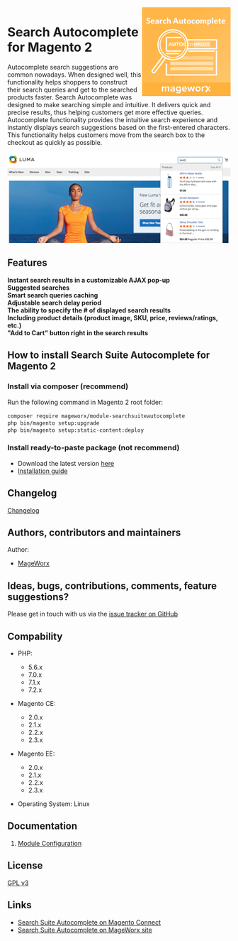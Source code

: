 <img align="right" style="float: right; height: 200px;" src="doc/images/search_autocomplete_logo.png">

# Search Autocomplete for Magento 2

Autocomplete search suggestions are common nowadays. When designed well, this functionality helps shoppers to construct their search queries and get to the searched products faster. Search Autocomplete was designed to make searching simple and intuitive. It delivers quick and precise results, thus helping customers get more effective queries.
Autocomplete functionality provides the intuitive search experience and instantly displays search suggestions based on the first-entered characters. This functionality helps customers move from the search box to the checkout as quickly as possible.

![](doc/images/search_autocomplete_popup.png)

## Features

**Instant search results in a customizable AJAX pop-up**  
**Suggested searches**   
**Smart search queries caching**  
**Adjustable search delay period**  
**The ability to specify the # of displayed search results**  
**Including product details (product image, SKU, price, reviews/ratings, etc.)**  
**"Add to Cart" button right in the search results**  

## How to install Search Suite Autocomplete for Magento 2

### Install via composer (recommend)
Run the following command in Magento 2 root folder:

```
composer require mageworx/module-searchsuiteautocomplete
php bin/magento setup:upgrade
php bin/magento setup:static-content:deploy
```

### Install ready-to-paste package (not recommend)

- Download the latest version [here](https://www.mageworx.com/magento-2-search-atocomplete-free.html)
-  [Installation guide](https://support.mageworx.com/manuals/autocomplete/#installation-by-copying-the-code)

## Changelog

[Changelog](changelog.md)

## Authors, contributors and maintainers

Author:
- [MageWorx](https://www.mageworx.com)

## Ideas, bugs, contributions, comments, feature suggestions?

Please get in touch with us via the [issue tracker on GitHub](https://github.com/mageworx/search-suite-autocomplete/issues)

## Compability

- PHP: 
  - 5.6.x
  - 7.0.x
  - 7.1.x
  - 7.2.x
- Magento CE: 
  - 2.0.x
  - 2.1.x
  - 2.2.x
  - 2.3.x
- Magento EE:
  - 2.0.x
  - 2.1.x
  - 2.2.x
  - 2.3.x
  
- Operating System: Linux

## Documentation

1. [Module Configuration](https://support.mageworx.com/manuals/autocomplete/#extension-configuration)

## License

[GPL v3](LICENSE.txt)

## Links

- [Search Suite Autocomplete on Magento Connect](https://marketplace.magento.com/mageworx-module-searchsuiteautocompletemeta.html)
- [Search Suite Autocomplete on MageWorx site](https://www.mageworx.com/magento-2-search-atocomplete-free.html)
